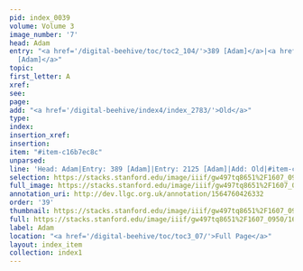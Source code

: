 ```yaml
---
pid: index_0039
volume: Volume 3
image_number: '7'
head: Adam
entry: "<a href='/digital-beehive/toc/toc2_104/'>389 [Adam]</a>|<a href='/digital-beehive/toc/toc2_378/'>2125
  [Adam]</a>"
topic: 
first_letter: A
xref: 
see: 
page: 
add: "<a href='/digital-beehive/index4/index_2783/'>Old</a>"
type: 
index: 
insertion_xref: 
insertion: 
item: "#item-c16b7ec8c"
unparsed: 
line: 'Head: Adam|Entry: 389 [Adam]|Entry: 2125 [Adam]|Add: Old|#item-c16b7ec8c'
selection: https://stacks.stanford.edu/image/iiif/gw497tq8651%2F1607_0950/161,3443,624,169/full/0/default.jpg
full_image: https://stacks.stanford.edu/image/iiif/gw497tq8651%2F1607_0950/full/full/0/default.jpg
annotation_uri: http://dev.llgc.org.uk/annotation/1564760426332
order: '39'
thumbnail: https://stacks.stanford.edu/image/iiif/gw497tq8651%2F1607_0950/161,3443,624,169/150,/0/default.jpg
full: https://stacks.stanford.edu/image/iiif/gw497tq8651%2F1607_0950/161,3443,624,169/full/0/default.jpg
label: Adam
location: "<a href='/digital-beehive/toc/toc3_07/'>Full Page</a>"
layout: index_item
collection: index1
---
```

